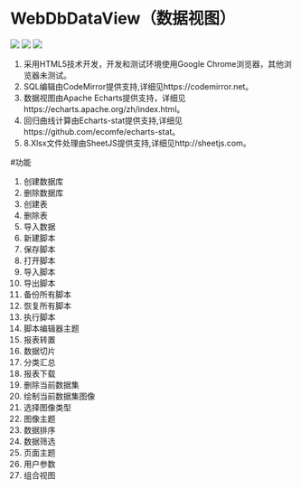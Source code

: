 # WebDbDataView（数据视图）
<div style="background-image: url('https://repository-images.githubusercontent.com/280654590/7a4ee380-ca7b-11ea-85fe-72ff2ef8ada9')">
<img src="https://images.gitee.com/uploads/images/2020/0821/132747_6a4b1080_7951851.png">
<img src="https://images.gitee.com/uploads/images/2020/0821/132955_c7dd5ff8_7951851.png">
<img src="https://images.gitee.com/uploads/images/2020/0822/210321_c1a3b247_7951851.png">
</div>


1. 采用HTML5技术开发，开发和测试环境使用Google Chrome浏览器，其他浏览器未测试。
2. SQL编辑由CodeMirror提供支持,详细见https://codemirror.net。
3. 数据视图由Apache Echarts提供支持，详细见https://echarts.apache.org/zh/index.html。
4. 回归曲线计算由Echarts-stat提供支持,详细见https://github.com/ecomfe/echarts-stat。
5. 8.Xlsx文件处理由SheetJS提供支持,详细见http://sheetjs.com。



#功能
1. 创建数据库
2. 删除数据库
3. 创建表
4. 删除表
5. 导入数据
6. 新建脚本
7. 保存脚本
8. 打开脚本
9. 导入脚本
10. 导出脚本
11. 备份所有脚本
12. 恢复所有脚本
13. 执行脚本
14. 脚本编辑器主题
15. 报表转置
16. 数据切片
17. 分类汇总
18. 报表下载
19. 删除当前数据集
20. 绘制当前数据集图像
21. 选择图像类型
23. 图像主题
24. 数据排序
25. 数据筛选
26. 页面主题
27. 用户参数
28. 组合视图


